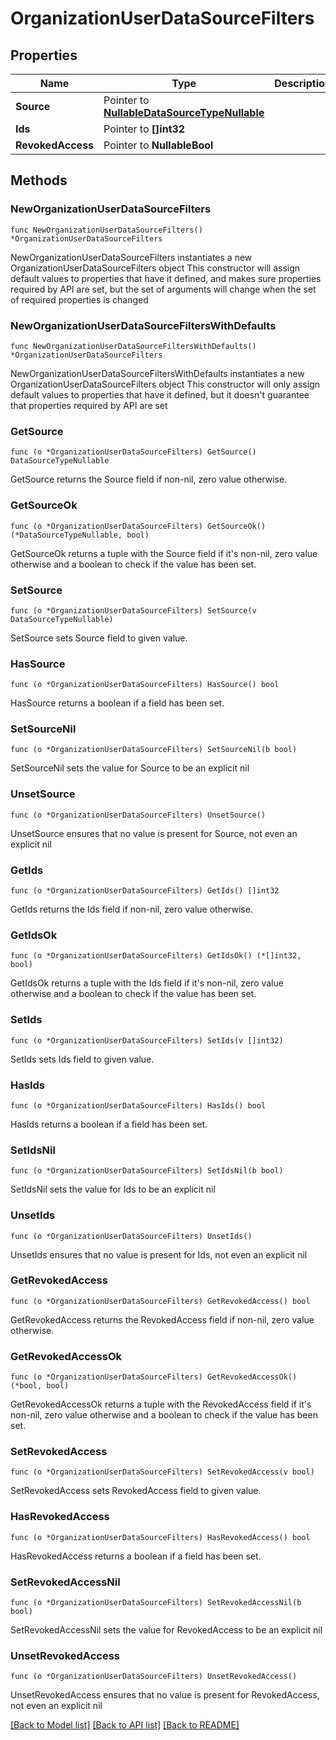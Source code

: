 # OrganizationUserDataSourceFilters

## Properties

Name | Type | Description | Notes
------------ | ------------- | ------------- | -------------
**Source** | Pointer to [**NullableDataSourceTypeNullable**](DataSourceTypeNullable.md) |  | [optional] 
**Ids** | Pointer to **[]int32** |  | [optional] 
**RevokedAccess** | Pointer to **NullableBool** |  | [optional] 

## Methods

### NewOrganizationUserDataSourceFilters

`func NewOrganizationUserDataSourceFilters() *OrganizationUserDataSourceFilters`

NewOrganizationUserDataSourceFilters instantiates a new OrganizationUserDataSourceFilters object
This constructor will assign default values to properties that have it defined,
and makes sure properties required by API are set, but the set of arguments
will change when the set of required properties is changed

### NewOrganizationUserDataSourceFiltersWithDefaults

`func NewOrganizationUserDataSourceFiltersWithDefaults() *OrganizationUserDataSourceFilters`

NewOrganizationUserDataSourceFiltersWithDefaults instantiates a new OrganizationUserDataSourceFilters object
This constructor will only assign default values to properties that have it defined,
but it doesn't guarantee that properties required by API are set

### GetSource

`func (o *OrganizationUserDataSourceFilters) GetSource() DataSourceTypeNullable`

GetSource returns the Source field if non-nil, zero value otherwise.

### GetSourceOk

`func (o *OrganizationUserDataSourceFilters) GetSourceOk() (*DataSourceTypeNullable, bool)`

GetSourceOk returns a tuple with the Source field if it's non-nil, zero value otherwise
and a boolean to check if the value has been set.

### SetSource

`func (o *OrganizationUserDataSourceFilters) SetSource(v DataSourceTypeNullable)`

SetSource sets Source field to given value.

### HasSource

`func (o *OrganizationUserDataSourceFilters) HasSource() bool`

HasSource returns a boolean if a field has been set.

### SetSourceNil

`func (o *OrganizationUserDataSourceFilters) SetSourceNil(b bool)`

 SetSourceNil sets the value for Source to be an explicit nil

### UnsetSource
`func (o *OrganizationUserDataSourceFilters) UnsetSource()`

UnsetSource ensures that no value is present for Source, not even an explicit nil
### GetIds

`func (o *OrganizationUserDataSourceFilters) GetIds() []int32`

GetIds returns the Ids field if non-nil, zero value otherwise.

### GetIdsOk

`func (o *OrganizationUserDataSourceFilters) GetIdsOk() (*[]int32, bool)`

GetIdsOk returns a tuple with the Ids field if it's non-nil, zero value otherwise
and a boolean to check if the value has been set.

### SetIds

`func (o *OrganizationUserDataSourceFilters) SetIds(v []int32)`

SetIds sets Ids field to given value.

### HasIds

`func (o *OrganizationUserDataSourceFilters) HasIds() bool`

HasIds returns a boolean if a field has been set.

### SetIdsNil

`func (o *OrganizationUserDataSourceFilters) SetIdsNil(b bool)`

 SetIdsNil sets the value for Ids to be an explicit nil

### UnsetIds
`func (o *OrganizationUserDataSourceFilters) UnsetIds()`

UnsetIds ensures that no value is present for Ids, not even an explicit nil
### GetRevokedAccess

`func (o *OrganizationUserDataSourceFilters) GetRevokedAccess() bool`

GetRevokedAccess returns the RevokedAccess field if non-nil, zero value otherwise.

### GetRevokedAccessOk

`func (o *OrganizationUserDataSourceFilters) GetRevokedAccessOk() (*bool, bool)`

GetRevokedAccessOk returns a tuple with the RevokedAccess field if it's non-nil, zero value otherwise
and a boolean to check if the value has been set.

### SetRevokedAccess

`func (o *OrganizationUserDataSourceFilters) SetRevokedAccess(v bool)`

SetRevokedAccess sets RevokedAccess field to given value.

### HasRevokedAccess

`func (o *OrganizationUserDataSourceFilters) HasRevokedAccess() bool`

HasRevokedAccess returns a boolean if a field has been set.

### SetRevokedAccessNil

`func (o *OrganizationUserDataSourceFilters) SetRevokedAccessNil(b bool)`

 SetRevokedAccessNil sets the value for RevokedAccess to be an explicit nil

### UnsetRevokedAccess
`func (o *OrganizationUserDataSourceFilters) UnsetRevokedAccess()`

UnsetRevokedAccess ensures that no value is present for RevokedAccess, not even an explicit nil

[[Back to Model list]](../README.md#documentation-for-models) [[Back to API list]](../README.md#documentation-for-api-endpoints) [[Back to README]](../README.md)



